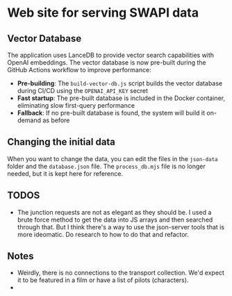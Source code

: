 # Web site for serving SWAPI data

## Vector Database

The application uses LanceDB to provide vector search capabilities with OpenAI embeddings. The vector database is now pre-built during the GitHub Actions workflow to improve performance:

- **Pre-building**: The `build-vector-db.js` script builds the vector database during CI/CD using the `OPENAI_API_KEY` secret
- **Fast startup**: The pre-built database is included in the Docker container, eliminating slow first-query performance
- **Fallback**: If no pre-built database is found, the system will build it on-demand as before

## Changing the initial data
When you want to change the data, you can edit the files in the `json-data` folder and the `database.json` file. The `process_db.mjs` file is no longer needed, but it is kept here for reference.

## TODOS
- The junction requests are not as elegant as they should be. I used a brute force method to get the data into JS arrays and then searched through that. But I think there's a way to use the json-server tools that is more ideomatic. Do research to how to do that and refactor.


## Notes
- Weirdly, there is no connections to the transport collection. We'd expect it to be featured in a film or have a list of pilots (characters).
- 